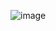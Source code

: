 ![image](https://github.com/N0mbreP/Pastiseria/assets/109170634/18144242-ceb7-417d-9c81-6fd60903b11a)
